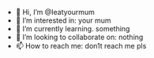 - 👋 Hi, I’m @Ieatyourmum
- 👀 I’m interested in: your mum
- 🌱 I’m currently learning. something
- 💞️ I’m looking to collaborate on: nothing
- 📫 How to reach me: don1t reach me pls

<!---
Ieatyourmum/Ieatyourmum is a ✨ special ✨ repository because its `README.md` (this file) appears on your GitHub profile.
You can click the Preview link to take a look at your changes.
--->

